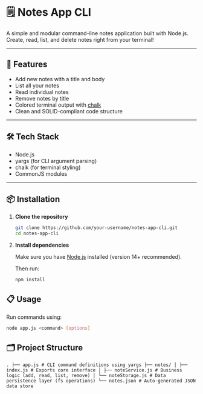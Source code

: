 # 🗒️ Notes App CLI
A simple and modular command-line notes application built with Node.js. Create, read, list, and delete notes right from your terminal!

---

## 🚀 Features

- Add new notes with a title and body
- List all your notes
- Read individual notes
- Remove notes by title
- Colored terminal output with [chalk](https://github.com/chalk/chalk)
- Clean and SOLID-compliant code structure

---

## 🛠️ Tech Stack

- Node.js
- yargs (for CLI argument parsing)
- chalk (for terminal styling)
- CommonJS modules

---

## 📦 Installation

1. **Clone the repository**
   ```bash
   git clone https://github.com/your-username/notes-app-cli.git
   cd notes-app-cli
   ```

2. **Install dependencies**

   Make sure you have [Node.js](https://nodejs.org/) installed (version 14+ recommended).

   Then run:

   ```bash
   npm install
   ```

## 📋 Usage

   Run commands using:

   ```bash
   node app.js <command> [options]
   ```

## 🗂 Project Structure 

``` . ├── app.js # CLI command definitions using yargs ├── notes/ │ ├── index.js # Exports core interface │ ├── noteService.js # Business logic (add, read, list, remove) │ └── noteStorage.js # Data persistence layer (fs operations) └── notes.json # Auto-generated JSON data store ```
